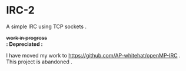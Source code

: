 # IRC-2

A simple IRC using TCP sockets .

<strike>work in progress </strike>
<br>
<b> : Depreciated : </b>

I have moved my work to https://github.com/AP-whitehat/openMP-IRC .
This project is abandoned .

